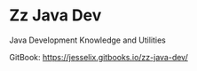 # Zz Java Dev
Java Development Knowledge and Utilities

GitBook: https://jesselix.gitbooks.io/zz-java-dev/
